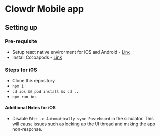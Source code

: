 # Clowdr Mobile app

## Setting up

### Pre-requisite
- Setup react native environment for iOS and Android - [Link](https://reactnative.dev/docs/environment-setup)
- Install Cocoapods - [Link](https://guides.cocoapods.org/using/getting-started.html)

### Steps for iOS
- Clone this repository
- `npm i`
- `cd ios && pod install && cd ..`
- `npm run ios`

#### Additional Notes for iOS
- Disable `Edit -> Automatically sync Pasteboard` in the simulator. This will cause issues such as locking up the UI thread and making the app non-response. 